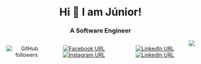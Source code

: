<h1 align="center"> Hi 👋 I am Júnior!</h1>

<h3 align="center">A Software Engineer</h3>

<div style="display: flex; justify-content: space-between;" align="center">

![GitHub followers](https://img.shields.io/github/followers/juniortheodoro)

[![Facebook URL](https://img.shields.io/badge/Facebook-Connect-blue?logo=facebook&style=for-the-badge)](https://www.facebook.com/junior.atheodoro/) [![Instagram URL](https://img.shields.io/badge/Instagram-Follow-red?logo=instagram&style=for-the-badge)](https://www.instagram.com/junior.atheodoro/)

[![LinkedIn URL](https://img.shields.io/badge/LinkedIn-Connect-blue?logo=linkedin&style=for-the-badge)](https://www.linkedin.com/in/juniortheodoro/) [![LinkedIn URL](https://img.shields.io/badge/Gmail-Contact_Me-white?logo=gmail&style=for-the-badge&logoColor=red)](mailto:junior18augusto@gmail.com)

<a href="https://github.com/juniortheodoro">
  <img src="https://github-readme-stats.vercel.app/api?username=juniortheodoro&count_private=true&show_icons=true&hide=stars" />
</a>

</div>
